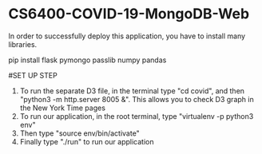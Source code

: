 # CS6400-COVID-19-MongoDB-Web
In order to successfully deploy this application, you have to install many libraries.

pip install flask pymongo passlib numpy pandas

#SET UP STEP

1. To run the separate D3 file, in the terminal type "cd covid", and then "python3 -m http.server 8005 &". This allows you to check D3 graph in the New York Time pages
2. To run our application, in the root terminal, type "virtualenv -p python3 env"
3. Then type "source env/bin/activate"
4. Finally type "./run" to run our application
